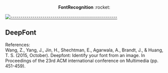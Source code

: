 <p align="center">
  <strong>FontRecognition</strong> :rocket:
</p> 

[![-----------------------------------------------------]( 
https://raw.githubusercontent.com/andreasbm/readme/master/assets/lines/aqua.png)](https://github.com/ImMohammadHosseini/FontRecognition?tab=repositories)

## DeepFont

References:  \
Wang, Z., Yang, J., Jin, H., Shechtman, E., Agarwala, A., Brandt, J., & Huang, T. S. (2015, October). 
Deepfont: Identify your font from an image. 
In Proceedings of the 23rd ACM international conference on Multimedia (pp. 451-459).

